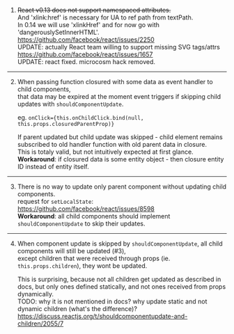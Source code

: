 1. ~~React v0.13 does not support namespaced attributes.~~  
   And 'xlink:href' is necessary for UA to ref path from textPath.  
   In 0.14 we will use 'xlinkHref' and for now go with 'dangerouslySetInnerHTML'.  
   https://github.com/facebook/react/issues/2250  
   UPDATE: actually React team willing to support missing SVG tags/attrs  
   https://github.com/facebook/react/issues/1657  
   UPDATE: react fixed. microcosm hack removed.

---

2. When passing function closured with some data as event handler to child components,  
    that data may be expired at the moment event triggers if skipping child updates with `shouldComponentUpdate`.  

    eg. `onClick={this.onChildClick.bind(null, this.props.closuredParentProp)}`  

    If parent updated but child update was skipped - child element remains subscribed to old handler function with old parent data in closure.  
    This is totaly valid, but not intuitively expected at first glance.  
    __Workaround__: if closured data is some entity object - then closure entity ID instead of entity itself.  

---

3. There is no way to update only parent component without updating child components.  
    request for `setLocalState`: https://github.com/facebook/react/issues/8598  
    __Workaround__: all child components should implement `shouldComponentUpdate` to skip their updates.

---

4. When component update is skipped by `shouldComponentUpdate`, all child components will still be updated (#3),  
    except children that were received through props (ie. `this.props.children`), they wont be updated.  
    
    This is surprising, because not all children get updated as described in docs, but only ones defined statically, and not ones received from props dynamically.  
    TODO: why it is not mentioned in docs? why update static and not dynamic children (what's the difference)?  
    https://discuss.reactjs.org/t/shouldcomponentupdate-and-children/2055/7
